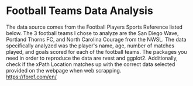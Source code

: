 # Football Teams Data Analysis
The data source comes from the Football Players Sports Reference listed below. The 3 football teams I chose to analyze are the San Diego Wave, Portland Thorns FC, and North Carolina Courage from the NWSL. The data specifically analyzed was the player's name, age, number of matches played, and goals scored for each of the football teams. The packages you need in order to reproduce the data are rvest and ggplot2. Additionally, check if the xPath Location matches up with the correct data selected provided on the webpage when web scrapping.  
https://fbref.com/en/


